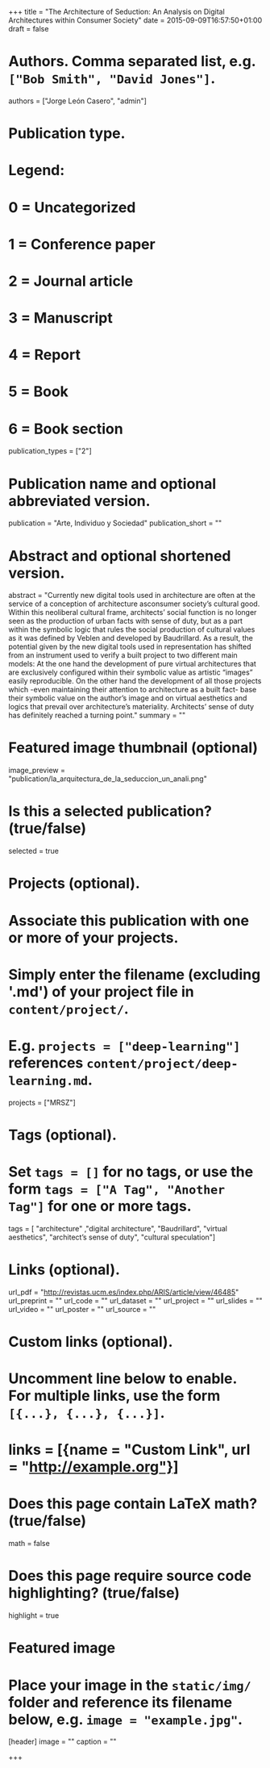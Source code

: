 +++
title = "The Architecture of Seduction: An Analysis on Digital Architectures within Consumer Society"
date = 2015-09-09T16:57:50+01:00
draft = false

# Authors. Comma separated list, e.g. `["Bob Smith", "David Jones"]`.
authors = ["Jorge León Casero", "admin"]

# Publication type.
# Legend:
# 0 = Uncategorized
# 1 = Conference paper
# 2 = Journal article
# 3 = Manuscript
# 4 = Report
# 5 = Book
# 6 = Book section
publication_types = ["2"]

# Publication name and optional abbreviated version.
publication = "Arte, Individuo y Sociedad"
publication_short = ""

# Abstract and optional shortened version.
abstract = "Currently new digital tools used in architecture are often at the service of a conception of architecture asconsumer  society’s cultural good. Within this neoliberal cultural frame, architects’ social function is no longer seen as the production of urban facts with sense of duty, but as a part within the symbolic logic that rules the social production of cultural values as it was defined by Veblen and developed by Baudrillard. As a result, the potential given by the new digital tools used in representation has shifted from an instrument used to verify a built project to two different main models: At the one hand the development of pure virtual architectures
that are exclusively configured within their symbolic value as artistic “images” easily reproducible. On the other hand the development of all those projects which -even maintaining their attention to architecture as a built fact- base their symbolic value on the author’s image and on virtual aesthetics and logics that prevail over architecture’s materiality. Architects’ sense of duty has definitely reached a turning point."
summary = ""

# Featured image thumbnail (optional)
image_preview = "publication/la_arquitectura_de_la_seduccion_un_anali.png"

# Is this a selected publication? (true/false)
selected = true

# Projects (optional).
#   Associate this publication with one or more of your projects.
#   Simply enter the filename (excluding '.md') of your project file in `content/project/`.
#   E.g. `projects = ["deep-learning"]` references `content/project/deep-learning.md`.
projects = ["MRSZ"]

# Tags (optional).
#   Set `tags = []` for no tags, or use the form `tags = ["A Tag", "Another Tag"]` for one or more tags.
tags = [ "architecture" ,"digital architecture", "Baudrillard", "virtual aesthetics", "architect’s sense of duty", "cultural speculation"]

# Links (optional).
url_pdf = "http://revistas.ucm.es/index.php/ARIS/article/view/46485"
url_preprint = ""
url_code = ""
url_dataset = ""
url_project = ""
url_slides = ""
url_video = ""
url_poster = ""
url_source = ""

# Custom links (optional).
#   Uncomment line below to enable. For multiple links, use the form `[{...}, {...}, {...}]`.
# links = [{name = "Custom Link", url = "http://example.org"}]

# Does this page contain LaTeX math? (true/false)
math = false

# Does this page require source code highlighting? (true/false)
highlight = true

# Featured image
# Place your image in the `static/img/` folder and reference its filename below, e.g. `image = "example.jpg"`.
[header]
image = ""
caption = ""

+++
